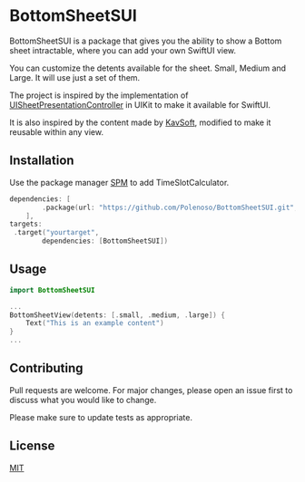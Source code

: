 # BottomSheetSUI

BottomSheetSUI is a package that gives you the ability to show a Bottom sheet intractable, where you can add your own SwiftUI view. 

You can customize the detents available for the sheet. Small, Medium and Large. It will use just a set of them.

The project is inspired by the implementation of [UISheetPresentationController](https://developer.apple.com/documentation/uikit/uisheetpresentationcontroller) in UIKit to make it available for SwiftUI.

It is also inspired by the content made by [KavSoft](https://www.youtube.com/watch?v=CyMtjSspJZA), modified to make it reusable within any view.

## Installation

Use the package manager [SPM](https://swift.org/package-manager/) to add TimeSlotCalculator.

```Swift
dependencies: [
        .package(url: "https://github.com/Polenoso/BottomSheetSUI.git", from: "1.0.0"),
    ],
targets:
 .target("yourtarget",
        dependencies: [BottomSheetSUI])
```

## Usage

```Swift
import BottomSheetSUI

...
BottomSheetView(detents: [.small, .medium, .large]) {
    Text("This is an example content")
}
...
```

## Contributing
Pull requests are welcome. For major changes, please open an issue first to discuss what you would like to change.

Please make sure to update tests as appropriate.

## License
[MIT](https://choosealicense.com/licenses/mit/)
